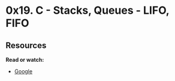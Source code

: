 # 0x19. C - Stacks, Queues - LIFO, FIFO

## Resources

**Read or watch:**

* [Google](https://www.google.com)
